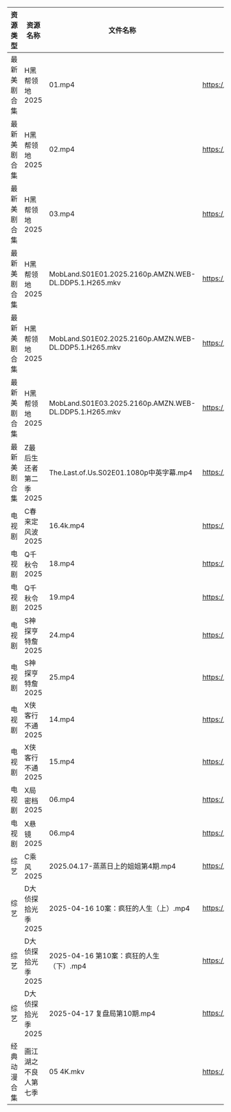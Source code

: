| 资源类型   | 资源名称          | 文件名称                                                  | 分享链接                                 | 更新时间                |
| ------ | ------------- | ----------------------------------------------------- | ------------------------------------ | ------------------- |
| 最新美剧合集 | H黑帮领地2025     | 01.mp4                                                | https://www.alipan.com/s/rbw2ij8tbyd | 2025-04-17 18:05:38 |
| 最新美剧合集 | H黑帮领地2025     | 02.mp4                                                | https://www.alipan.com/s/rbw2ij8tbyd | 2025-04-17 18:05:37 |
| 最新美剧合集 | H黑帮领地2025     | 03.mp4                                                | https://www.alipan.com/s/rbw2ij8tbyd | 2025-04-17 18:05:36 |
| 最新美剧合集 | H黑帮领地2025     | MobLand.S01E01.2025.2160p.AMZN.WEB-DL.DDP5.1.H265.mkv | https://www.alipan.com/s/rbw2ij8tbyd | 2025-04-17 18:05:34 |
| 最新美剧合集 | H黑帮领地2025     | MobLand.S01E02.2025.2160p.AMZN.WEB-DL.DDP5.1.H265.mkv | https://www.alipan.com/s/rbw2ij8tbyd | 2025-04-17 18:05:33 |
| 最新美剧合集 | H黑帮领地2025     | MobLand.S01E03.2025.2160p.AMZN.WEB-DL.DDP5.1.H265.mkv | https://www.alipan.com/s/rbw2ij8tbyd | 2025-04-17 18:05:32 |
| 最新美剧合集 | Z最后生还者第二季2025 | The.Last.of.Us.S02E01.1080p中英字幕.mp4                   | https://www.alipan.com/s/D2wQCNCSJQC | 2025-04-17 18:06:32 |
| 电视剧    | C春来定风波2025    | 16.4k.mp4                                             | https://www.alipan.com/s/absfHEZeFHB | 2025-04-17 16:05:19 |
| 电视剧    | Q千秋令2025      | 18.mp4                                                | https://www.alipan.com/s/B2N4vt9sPN5 | 2025-04-17 20:05:43 |
| 电视剧    | Q千秋令2025      | 19.mp4                                                | https://www.alipan.com/s/B2N4vt9sPN5 | 2025-04-17 20:05:42 |
| 电视剧    | S神探亨特詹2025    | 24.mp4                                                | https://www.alipan.com/s/EyEev6zGJvJ | 2025-04-17 13:05:53 |
| 电视剧    | S神探亨特詹2025    | 25.mp4                                                | https://www.alipan.com/s/EyEev6zGJvJ | 2025-04-17 13:05:52 |
| 电视剧    | X侠客行不通2025    | 14.mp4                                                | https://www.alipan.com/s/ZPAseJtaNjc | 2025-04-17 13:06:05 |
| 电视剧    | X侠客行不通2025    | 15.mp4                                                | https://www.alipan.com/s/ZPAseJtaNjc | 2025-04-17 13:06:04 |
| 电视剧    | X局密档2025      | 06.mp4                                                | https://www.alipan.com/s/c6zJ2XQWib9 | 2025-04-17 16:06:08 |
| 电视剧    | X悬镜2025       | 06.mp4                                                | https://www.alipan.com/s/QwbnzJ9bb8M | 2025-04-17 20:06:11 |
| 综艺     | C乘风2025       | 2025.04.17-蒸蒸日上的姐姐第4期.mp4                             | https://www.alipan.com/s/MpfQaAMy4Ly | 2025-04-17 16:06:35 |
| 综艺     | D大侦探拾光季2025   | 2025-04-16 10案：疯狂的人生（上）.mp4                           | https://www.alipan.com/s/yBeXFxUZNbB | 2025-04-17 16:06:41 |
| 综艺     | D大侦探拾光季2025   | 2025-04-16 第10案：疯狂的人生（下）.mp4                          | https://www.alipan.com/s/yBeXFxUZNbB | 2025-04-17 16:06:39 |
| 综艺     | D大侦探拾光季2025   | 2025-04-17 复盘局第10期.mp4                                | https://www.alipan.com/s/yBeXFxUZNbB | 2025-04-17 16:06:38 |
| 经典动漫合集 | 画江湖之不良人第七季    | 05 4K.mkv                                             | https://www.alipan.com/s/jsjXsFS7KbV | 2025-04-17 13:06:33 |

